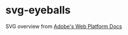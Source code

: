 svg-eyeballs
============

SVG overview from [Adobe's Web Platform Docs](http://docs.webplatform.org/wiki/svg/tutorials/smarter_svg_overview "SVG grand tour")
